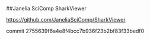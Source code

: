 ##Janelia SciComp SharkViewer

https://github.com/JaneliaSciComp/SharkViewer

commit 2755639f6a4e8f4bcc7b936f23b2bf83f33bedf0
